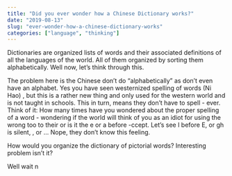 ```yaml
---
title: "Did you ever wonder how a Chinese Dictionary works?"
date: "2019-08-13"
slug: "ever-wonder-how-a-chinese-dictionary-works"
categories: ["language", "thinking"]
---
```


<!-- wp:paragraph -->
<p>Dictionaries are organized lists of words and their associated definitions of all the languages of the world. All of them organized by sorting them alphabetically. Well now, let’s think through this. </p>
<!-- /wp:paragraph -->

<!-- wp:paragraph -->
<p>The problem here is the Chinese don’t do “alphabetically” as don’t even have an alphabet. Yes you have seen westernized spelling of words (Ni Hao) , but this is a rather new thing and only used for the western world and is not taught in schools. This in turn, means they don’t have to spell - ever. Think of it: How many times have you wondered about the proper spelling of a word - wondering if the world will think of you as an idiot for using the wrong too to their or is it the e or a before -ccept. Let’s see I before E, or gh is silent, , or ... Nope, they don’t know this feeling. </p>
<!-- /wp:paragraph -->

<!-- wp:paragraph -->
<p>How would you organize the dictionary of pictorial words? Interesting problem isn’t it?</p>
<!-- /wp:paragraph -->

<!-- wp:paragraph -->
<p>Well wait n</p>
<!-- /wp:paragraph -->

<!-- wp:paragraph -->
<p></p>
<!-- /wp:paragraph -->

<!-- wp:paragraph -->
<p></p>
<!-- /wp:paragraph -->
